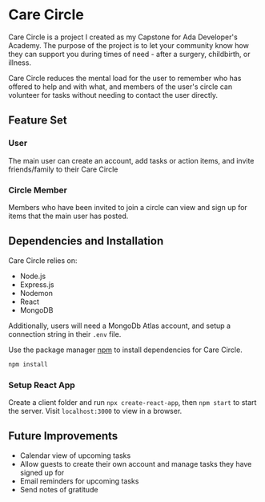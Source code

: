 # Care Circle

Care Circle is a project I created as my Capstone for Ada Developer's Academy. The purpose of the project is to let your community know how they can support you during times of need - after a surgery, childbirth, or illness. 

Care Circle reduces the mental load for the user to remember who has offered to help and with what, and members of the user's circle can volunteer for tasks without needing to contact the user directly.

## Feature Set
### User

The main user can create an account, add tasks or action items, and invite friends/family to their Care Circle

### Circle Member
Members who have been invited to join a circle can view and sign up for items that the main user has posted. 

## Dependencies and Installation
Care Circle relies on: 
- Node.js
- Express.js
- Nodemon
- React
- MongoDB

Additionally, users will need a MongoDb Atlas account, and setup a connection string in their `.env` file. 

Use the package manager [npm](https://pip.pypa.io/en/stable/) to install dependencies for Care Circle.

```bash
npm install
```
### Setup React App
Create a client folder and run `npx create-react-app`, then `npm start` to start the server. Visit `localhost:3000` to view in a browser.  

## Future Improvements
- Calendar view of upcoming tasks
- Allow guests to create their own account and manage tasks they have signed up for
- Email reminders for upcoming tasks
- Send notes of gratitude
